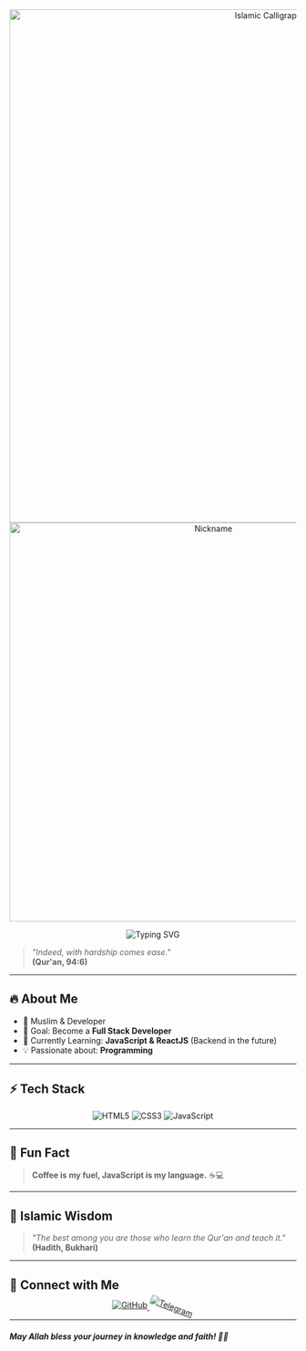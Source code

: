 <div align="center">
  <img src="https://raw.githubusercontent.com/abubakrmuminov/assalam/refs/heads/main/animation.svg" alt="Islamic Calligraphy" width="900">
</div>




<div align="center"> 
  <img  src="https://raw.githubusercontent.com/abubakrmuminov/assalam/refs/heads/main/name.svg" alt="Nickname" width="700">
  
</div> 


<div align="center"> 
 <p align="center">
   <img src="https://readme-typing-svg.herokuapp.com?font=Fira+Code&size=22&pause=1000&color=FFD700&width=600&lines=%F0%9F%8C%99+Assalamu+Alaikum!+I'm+Muminov+Abubakr+%F0%9F%8C%99" alt="Typing SVG" />
</p>
</div> 

> _"Indeed, with hardship comes ease."_  
> **(Qur'an, 94:6)**

---

## 🔥 About Me
- 🕌 Muslim & Developer
- 🎯 Goal: Become a **Full Stack Developer**
- 📖 Currently Learning: **JavaScript & ReactJS** (Backend in the future)
- 💡 Passionate about: **Programming**

---

## ⚡ Tech Stack
<p align="center">
  <img src="https://img.shields.io/badge/HTML5-%23E34F26.svg?style=for-the-badge&logo=html5&logoColor=white" alt="HTML5" />
  <img src="https://img.shields.io/badge/CSS3-%231572B6.svg?style=for-the-badge&logo=css3&logoColor=white" alt="CSS3" />
  <img src="https://img.shields.io/badge/JavaScript-%23F7DF1E.svg?style=for-the-badge&logo=javascript&logoColor=black" alt="JavaScript" />
</p>

---

## 🎉 Fun Fact
> **Coffee is my fuel, JavaScript is my language.** ☕💻

---

## 🕌 Islamic Wisdom
> _"The best among you are those who learn the Qur'an and teach it."_  
> **(Hadith, Bukhari)**

---

## 🌙 Connect with Me
<p align="center">
  <!-- GitHub -->
  <a href="https://github.com/abubakrmuminov">
    <img src="https://img.shields.io/badge/GitHub-%2312100E.svg?style=for-the-badge&logo=github&logoColor=white" 
         alt="GitHub" id="github-icon" />
  </a>
  
  <!-- Telegram -->
  <a href="https://t.me/abubakr_ai">
    <img src="https://img.shields.io/badge/Telegram-%2326A5E4.svg?style=for-the-badge&logo=telegram&logoColor=white" 
         alt="Telegram" id="telegram-icon" />
  </a>
</p>

<!-- Анимация -->
<style>
  @keyframes bounce {
    0%, 100% { transform: translateY(0); }
    50% { transform: translateY(-5px); }
  }

  @keyframes glow {
    0% { filter: drop-shadow(0 0 5px rgba(255, 255, 255, 0.5)); }
    100% { filter: drop-shadow(0 0 15px rgba(255, 255, 255, 1)); }
  }

  @keyframes pulse {
    0% { transform: scale(1); }
    50% { transform: scale(1.1); }
    100% { transform: scale(1); }
  }

  @keyframes rotate {
    0% { transform: rotate(0deg); }
    100% { transform: rotate(360deg); }
  }

  /* Применение анимаций */
  #github-icon {
    animation: bounce 1s infinite alternate, glow 1.5s infinite alternate;
  }

  #telegram-icon {
    animation: pulse 1s infinite alternate, rotate 3s linear infinite;
  }

  /* Эффект при наведении */
  #github-icon:hover, #telegram-icon:hover {
    animation: none;
    transform: scale(1.2);
  }
</style>


---

#### _May Allah bless your journey in knowledge and faith! 🤲✨_


